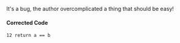 It's a bug, the author overcomplicated a thing that should be easy!
#### Corrected Code
```
12 return a == b
```
